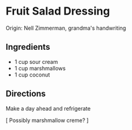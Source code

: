 # Fruit Salad Dressing

Origin: Nell Zimmerman, grandma's handwriting

## Ingredients

- 1 cup sour cream
- 1 cup marshmallows
- 1 cup coconut

## Directions

Make a day ahead and refrigerate

[ Possibly marshmallow creme? ]